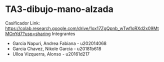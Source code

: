# TA3-dibujo-mano-alzada
Casificador Link: https://colab.research.google.com/drive/1ox17ZgQpnb_wTwfloRXd2x09MtMOnYd7?usp=sharing
Integrantes
- Garcia Napuri, Andrea Fabiana - u202014068
- Garcia Chavez, Nikole Garcia - u20181b618
- Ulloa Vizquerra, Alonso - u20161d217
